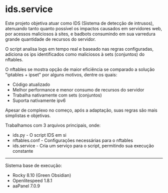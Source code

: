 # ids.service

Este projeto objetiva atuar como IDS (Sistema de detecção de intrusos), atenuando tanto quanto possível os impactos causados em servidores web,
por acessos maliciosos à sites, e badbots consumindo em sua varredura grande quantidade de recursos do servidor.

O script analisa logs em tempo real e baseado nas regras configuradas, adiciona os ips identificados como maliciosos à sets (conjuntos) do nftables.

O nftables se mostra opção de maior eficiência se comparado a solução "iptables + ipset" por alguns motivos, dentre os quais:
- Código atualizado
- Melhor performance e menor consumo de recursos do servidor
- Trabalha nativamente com sets (conjuntos)
- Suporta nativamente ipv6

Apesar de complexo no começo, após a adaptação, suas regras são mais simplistas e objetivas.

Trabalhamos com 3 arquivos principais, onde:

- ids.py - O script IDS em si
- nftables.conf - Configurações necessárias para o nftables
- ids.service - Cria um serviço para o script, permitindo sua execução constante


---


Sistema base de execução:
- Rocky 8.10 (Green Obsidian)
- Openlitespeed 1.8.1
- aaPanel 7.0.9
